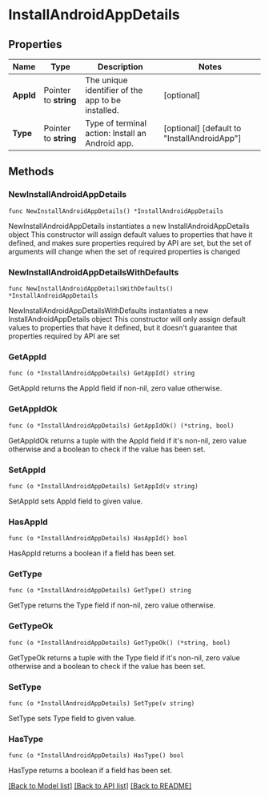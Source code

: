 # InstallAndroidAppDetails

## Properties

Name | Type | Description | Notes
------------ | ------------- | ------------- | -------------
**AppId** | Pointer to **string** | The unique identifier of the app to be installed. | [optional] 
**Type** | Pointer to **string** | Type of terminal action: Install an Android app. | [optional] [default to "InstallAndroidApp"]

## Methods

### NewInstallAndroidAppDetails

`func NewInstallAndroidAppDetails() *InstallAndroidAppDetails`

NewInstallAndroidAppDetails instantiates a new InstallAndroidAppDetails object
This constructor will assign default values to properties that have it defined,
and makes sure properties required by API are set, but the set of arguments
will change when the set of required properties is changed

### NewInstallAndroidAppDetailsWithDefaults

`func NewInstallAndroidAppDetailsWithDefaults() *InstallAndroidAppDetails`

NewInstallAndroidAppDetailsWithDefaults instantiates a new InstallAndroidAppDetails object
This constructor will only assign default values to properties that have it defined,
but it doesn't guarantee that properties required by API are set

### GetAppId

`func (o *InstallAndroidAppDetails) GetAppId() string`

GetAppId returns the AppId field if non-nil, zero value otherwise.

### GetAppIdOk

`func (o *InstallAndroidAppDetails) GetAppIdOk() (*string, bool)`

GetAppIdOk returns a tuple with the AppId field if it's non-nil, zero value otherwise
and a boolean to check if the value has been set.

### SetAppId

`func (o *InstallAndroidAppDetails) SetAppId(v string)`

SetAppId sets AppId field to given value.

### HasAppId

`func (o *InstallAndroidAppDetails) HasAppId() bool`

HasAppId returns a boolean if a field has been set.

### GetType

`func (o *InstallAndroidAppDetails) GetType() string`

GetType returns the Type field if non-nil, zero value otherwise.

### GetTypeOk

`func (o *InstallAndroidAppDetails) GetTypeOk() (*string, bool)`

GetTypeOk returns a tuple with the Type field if it's non-nil, zero value otherwise
and a boolean to check if the value has been set.

### SetType

`func (o *InstallAndroidAppDetails) SetType(v string)`

SetType sets Type field to given value.

### HasType

`func (o *InstallAndroidAppDetails) HasType() bool`

HasType returns a boolean if a field has been set.


[[Back to Model list]](../README.md#documentation-for-models) [[Back to API list]](../README.md#documentation-for-api-endpoints) [[Back to README]](../README.md)


